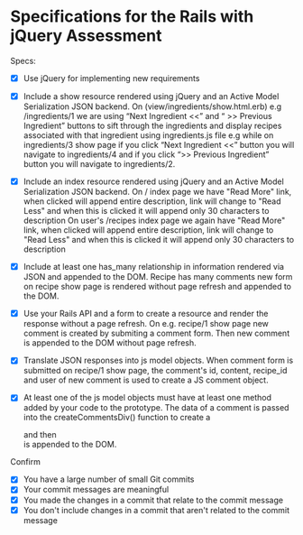 # Specifications for the Rails with jQuery Assessment

Specs:
- [x] Use jQuery for implementing new requirements

- [X] Include a show resource rendered using jQuery and an Active Model Serialization JSON backend.
  On (view/ingredients/show.html.erb) e.g /ingredients/1 we are using “Next Ingredient <<” and “ >> Previous Ingredient” buttons to sift through the ingredients and display recipes associated with that ingredient using ingredients.js file e.g while on ingredients/3 show page if you click “Next Ingredient <<” button you will navigate to ingredients/4 and if you click “>> Previous Ingredient” button you will navigate to ingredients/2.

- [X] Include an index resource rendered using jQuery and an Active Model Serialization JSON backend.
  On / index page we have "Read More" link, when clicked will append  entire description, link will change to "Read Less" and when this is clicked it will append only 30 characters to description
  On user's /recipes index page we again have "Read More" link, when clicked will append  entire description, link will change to "Read Less" and when this is clicked it will append only 30 characters to description

- [X] Include at least one has_many relationship in information rendered via JSON and appended to the DOM.
  Recipe has many comments new form on recipe show page is rendered without page refresh and appended to the DOM.

- [X] Use your Rails API and a form to create a resource and render the response without a page refresh.
  On e.g. recipe/1 show page new comment is created by submiting a comment form. Then new comment is appended to the DOM without page refresh.

- [X] Translate JSON responses into js model objects.
  When comment form is submitted on recipe/1 show page, the comment's id, content, recipe_id and user of new comment is used to create a JS comment object.

- [X] At least one of the js model objects must have at least one method added by your code to the prototype.
  The data of a comment is passed into the createCommentsDiv() function to create a <DIV> and then <DIV> is appended to the DOM.

Confirm
- [X] You have a large number of small Git commits
- [X] Your commit messages are meaningful
- [X] You made the changes in a commit that relate to the commit message
- [X] You don't include changes in a commit that aren't related to the commit message
